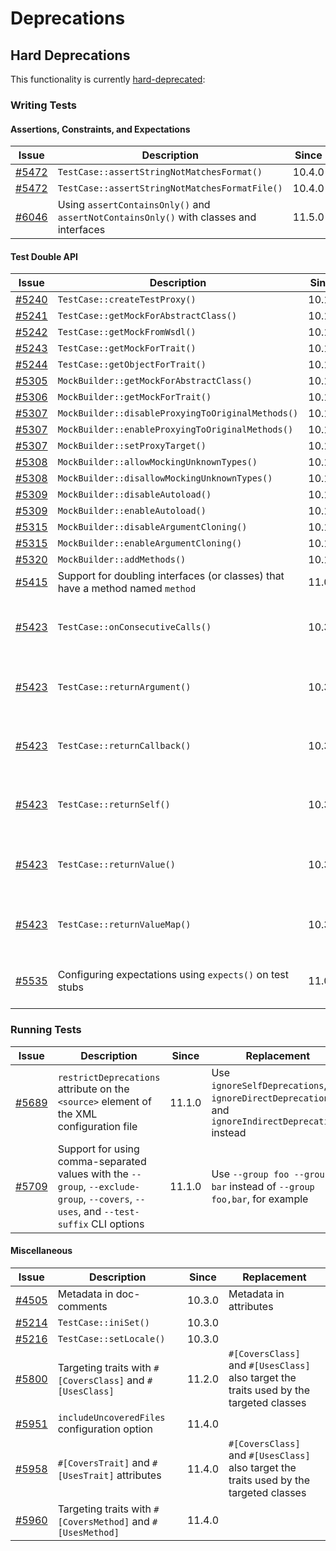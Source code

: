# Deprecations

## Hard Deprecations

This functionality is currently [hard-deprecated](https://phpunit.de/backward-compatibility.html#hard-deprecation):

### Writing Tests

#### Assertions, Constraints, and Expectations

| Issue                                                             | Description                                                                            | Since  | Replacement                                                                |
|-------------------------------------------------------------------|----------------------------------------------------------------------------------------|--------|----------------------------------------------------------------------------|
| [#5472](https://github.com/sebastianbergmann/phpunit/issues/5472) | `TestCase::assertStringNotMatchesFormat()`                                             | 10.4.0 |                                                                            |
| [#5472](https://github.com/sebastianbergmann/phpunit/issues/5472) | `TestCase::assertStringNotMatchesFormatFile()`                                         | 10.4.0 |                                                                            |
| [#6046](https://github.com/sebastianbergmann/phpunit/issues/6046) | Using `assertContainsOnly()` and `assertNotContainsOnly()` with classes and interfaces | 11.5.0 | `assertContainsOnlyInstancesOf()` and `assertNotContainsOnlyInstancesOf()` |

#### Test Double API

| Issue                                                             | Description                                                                    | Since  | Replacement                                                                             |
|-------------------------------------------------------------------|--------------------------------------------------------------------------------|--------|-----------------------------------------------------------------------------------------|
| [#5240](https://github.com/sebastianbergmann/phpunit/issues/5240) | `TestCase::createTestProxy()`                                                  | 10.1.0 |                                                                                         |
| [#5241](https://github.com/sebastianbergmann/phpunit/issues/5241) | `TestCase::getMockForAbstractClass()`                                          | 10.1.0 |                                                                                         |
| [#5242](https://github.com/sebastianbergmann/phpunit/issues/5242) | `TestCase::getMockFromWsdl()`                                                  | 10.1.0 |                                                                                         |
| [#5243](https://github.com/sebastianbergmann/phpunit/issues/5243) | `TestCase::getMockForTrait()`                                                  | 10.1.0 |                                                                                         |
| [#5244](https://github.com/sebastianbergmann/phpunit/issues/5244) | `TestCase::getObjectForTrait()`                                                | 10.1.0 |                                                                                         |
| [#5305](https://github.com/sebastianbergmann/phpunit/issues/5305) | `MockBuilder::getMockForAbstractClass()`                                       | 10.1.0 |                                                                                         |
| [#5306](https://github.com/sebastianbergmann/phpunit/issues/5306) | `MockBuilder::getMockForTrait()`                                               | 10.1.0 |                                                                                         |
| [#5307](https://github.com/sebastianbergmann/phpunit/issues/5307) | `MockBuilder::disableProxyingToOriginalMethods()`                              | 10.1.0 |                                                                                         |
| [#5307](https://github.com/sebastianbergmann/phpunit/issues/5307) | `MockBuilder::enableProxyingToOriginalMethods()`                               | 10.1.0 |                                                                                         |
| [#5307](https://github.com/sebastianbergmann/phpunit/issues/5307) | `MockBuilder::setProxyTarget()`                                                | 10.1.0 |                                                                                         |
| [#5308](https://github.com/sebastianbergmann/phpunit/issues/5308) | `MockBuilder::allowMockingUnknownTypes()`                                      | 10.1.0 |                                                                                         |
| [#5308](https://github.com/sebastianbergmann/phpunit/issues/5308) | `MockBuilder::disallowMockingUnknownTypes()`                                   | 10.1.0 |                                                                                         |
| [#5309](https://github.com/sebastianbergmann/phpunit/issues/5309) | `MockBuilder::disableAutoload()`                                               | 10.1.0 |                                                                                         |
| [#5309](https://github.com/sebastianbergmann/phpunit/issues/5309) | `MockBuilder::enableAutoload()`                                                | 10.1.0 |                                                                                         |
| [#5315](https://github.com/sebastianbergmann/phpunit/issues/5315) | `MockBuilder::disableArgumentCloning()`                                        | 10.1.0 |                                                                                         |
| [#5315](https://github.com/sebastianbergmann/phpunit/issues/5315) | `MockBuilder::enableArgumentCloning()`                                         | 10.1.0 |                                                                                         |
| [#5320](https://github.com/sebastianbergmann/phpunit/issues/5320) | `MockBuilder::addMethods()`                                                    | 10.1.0 |                                                                                         |
| [#5415](https://github.com/sebastianbergmann/phpunit/issues/5415) | Support for doubling interfaces (or classes) that have a method named `method` | 11.0.0 |                                                                                         |
| [#5423](https://github.com/sebastianbergmann/phpunit/issues/5423) | `TestCase::onConsecutiveCalls()`                                               | 10.3.0 | Use `$double->willReturn()` instead of `$double->will($this->onConsecutiveCalls())`     |
| [#5423](https://github.com/sebastianbergmann/phpunit/issues/5423) | `TestCase::returnArgument()`                                                   | 10.3.0 | Use `$double->willReturnArgument()` instead of `$double->will($this->returnArgument())` |
| [#5423](https://github.com/sebastianbergmann/phpunit/issues/5423) | `TestCase::returnCallback()`                                                   | 10.3.0 | Use `$double->willReturnCallback()` instead of `$double->will($this->returnCallback())` |
| [#5423](https://github.com/sebastianbergmann/phpunit/issues/5423) | `TestCase::returnSelf()`                                                       | 10.3.0 | Use `$double->willReturnSelf()` instead of `$double->will($this->returnSelf())`         |
| [#5423](https://github.com/sebastianbergmann/phpunit/issues/5423) | `TestCase::returnValue()`                                                      | 10.3.0 | Use `$double->willReturn()` instead of `$double->will($this->returnValue())`            |
| [#5423](https://github.com/sebastianbergmann/phpunit/issues/5423) | `TestCase::returnValueMap()`                                                   | 10.3.0 | Use `$double->willReturnMap()` instead of `$double->will($this->returnValueMap())`      |
| [#5535](https://github.com/sebastianbergmann/phpunit/issues/5525) | Configuring expectations using `expects()` on test stubs                       | 11.0.0 | Create a mock object when you need to configure expectations on a test double           |

### Running Tests

| Issue                                                             | Description                                                                                                                           | Since  | Replacement                                                                                        |
|-------------------------------------------------------------------|---------------------------------------------------------------------------------------------------------------------------------------|--------|----------------------------------------------------------------------------------------------------|
| [#5689](https://github.com/sebastianbergmann/phpunit/issues/5689) | `restrictDeprecations` attribute on the `<source>` element of the XML configuration file                                              | 11.1.0 | Use `ignoreSelfDeprecations`, `ignoreDirectDeprecations`, and `ignoreIndirectDeprecations` instead |
| [#5709](https://github.com/sebastianbergmann/phpunit/issues/5709) | Support for using comma-separated values with the `--group`, `--exclude-group`, `--covers`, `--uses`, and `--test-suffix` CLI options | 11.1.0 | Use `--group foo --group bar` instead of `--group foo,bar`, for example                            |

#### Miscellaneous

| Issue                                                             | Description                                                 | Since  | Replacement                                                                             |
|-------------------------------------------------------------------|-------------------------------------------------------------|--------|-----------------------------------------------------------------------------------------|
| [#4505](https://github.com/sebastianbergmann/phpunit/issues/4505) | Metadata in doc-comments                                    | 10.3.0 | Metadata in attributes                                                                  |
| [#5214](https://github.com/sebastianbergmann/phpunit/issues/5214) | `TestCase::iniSet()`                                        | 10.3.0 |                                                                                         |
| [#5216](https://github.com/sebastianbergmann/phpunit/issues/5216) | `TestCase::setLocale()`                                     | 10.3.0 |                                                                                         |
| [#5800](https://github.com/sebastianbergmann/phpunit/issues/5800) | Targeting traits with `#[CoversClass]` and `#[UsesClass]`   | 11.2.0 | `#[CoversClass]` and `#[UsesClass]` also target the traits used by the targeted classes |
| [#5951](https://github.com/sebastianbergmann/phpunit/issues/5951) | `includeUncoveredFiles` configuration option                | 11.4.0 |                                                                                         |
| [#5958](https://github.com/sebastianbergmann/phpunit/issues/5958) | `#[CoversTrait]` and `#[UsesTrait]` attributes              | 11.4.0 | `#[CoversClass]` and `#[UsesClass]` also target the traits used by the targeted classes |
| [#5960](https://github.com/sebastianbergmann/phpunit/issues/5960) | Targeting traits with `#[CoversMethod]` and `#[UsesMethod]` | 11.4.0 |                                                                                         |
